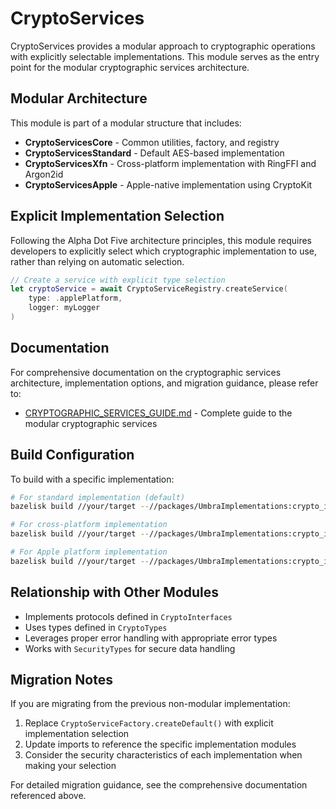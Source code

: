 # CryptoServices

CryptoServices provides a modular approach to cryptographic operations with explicitly selectable implementations. This module serves as the entry point for the modular cryptographic services architecture.

## Modular Architecture

This module is part of a modular structure that includes:

- **CryptoServicesCore** - Common utilities, factory, and registry
- **CryptoServicesStandard** - Default AES-based implementation
- **CryptoServicesXfn** - Cross-platform implementation with RingFFI and Argon2id
- **CryptoServicesApple** - Apple-native implementation using CryptoKit

## Explicit Implementation Selection

Following the Alpha Dot Five architecture principles, this module requires developers to explicitly select which cryptographic implementation to use, rather than relying on automatic selection.

```swift
// Create a service with explicit type selection
let cryptoService = await CryptoServiceRegistry.createService(
    type: .applePlatform,
    logger: myLogger
)
```

## Documentation

For comprehensive documentation on the cryptographic services architecture, implementation options, and migration guidance, please refer to:

- [CRYPTOGRAPHIC_SERVICES_GUIDE.md](/packages/UmbraImplementations/Sources/CryptoServicesCore/CRYPTOGRAPHIC_SERVICES_GUIDE.md) - Complete guide to the modular cryptographic services

## Build Configuration

To build with a specific implementation:

```bash
# For standard implementation (default)
bazelisk build //your/target --//packages/UmbraImplementations:crypto_implementation=standard

# For cross-platform implementation
bazelisk build //your/target --//packages/UmbraImplementations:crypto_implementation=xfn

# For Apple platform implementation
bazelisk build //your/target --//packages/UmbraImplementations:crypto_implementation=apple
```

## Relationship with Other Modules

- Implements protocols defined in `CryptoInterfaces`
- Uses types defined in `CryptoTypes`
- Leverages proper error handling with appropriate error types
- Works with `SecurityTypes` for secure data handling

## Migration Notes

If you are migrating from the previous non-modular implementation:

1. Replace `CryptoServiceFactory.createDefault()` with explicit implementation selection
2. Update imports to reference the specific implementation modules
3. Consider the security characteristics of each implementation when making your selection

For detailed migration guidance, see the comprehensive documentation referenced above.
